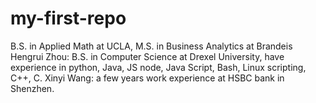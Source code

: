 # my-first-repo
B.S. in Applied Math at UCLA, M.S. in Business Analytics at Brandeis
Hengrui Zhou: B.S. in Computer Science at Drexel University, have experience in python, Java, JS node, Java Script, Bash, Linux scripting, C++, C.
Xinyi Wang: a few years work experience at HSBC bank in Shenzhen.
